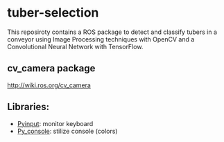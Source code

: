 # tuber-selection
This reposiroty contains a ROS package to detect and classify tubers in a conveyor using Image Processing techniques with OpenCV and a Convolutional Neural Network with TensorFlow.

## cv_camera package
http://wiki.ros.org/cv_camera


## Libraries:
- [Pyinput](https://pynput.readthedocs.io/en/latest/keyboard.html#monitoring-the-keyboard): monitor keyboard
- [Py_console](https://pypi.org/project/py-console/): stilize console (colors)